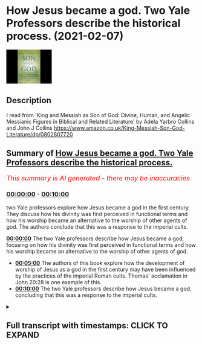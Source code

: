# How Jesus became a god. Two Yale Professors describe the historical process. (2021-02-07)

![alt How Jesus became a god. Two Yale Professors describe the historical process.](EyFB37JK-m0.jpg "How Jesus became a god. Two Yale Professors describe the historical process.")

## Description

I read from 'King and Messiah as Son of God: Divine, Human, and Angelic Messianic Figures in Biblical and Related Literature' by Adela Yarbro Collins and John J Collins https://www.amazon.co.uk/King-Messiah-Son-God-Literature/dp/0802807720

## Summary of [How Jesus became a god. Two Yale Professors describe the historical process.](https://www.youtube.com/watch?v=EyFB37JK-m0)


*<span style="color:red; font-size:125%">This summary is AI generated - there may be inaccuracies</span>. [](/)*

### [00:00:00](https://www.youtube.com/watch?v=EyFB37JK-m0&t=0) - [00:10:00](https://www.youtube.com/watch?v=EyFB37JK-m0&t=600)

 two Yale professors explore how Jesus became a god in the first century. They discuss how his divinity was first perceived in functional terms and how his worship became an alternative to the worship of other agents of god. The authors conclude that this was a response to the imperial cults.

**[00:00:00](https://www.youtube.com/watch?v=EyFB37JK-m0&t=0)** The two Yale professors describe how Jesus became a god, focusing on how his divinity was first perceived in functional terms and how his worship became an alternative to the worship of other agents of god.
* **[00:05:00](https://www.youtube.com/watch?v=EyFB37JK-m0&t=300)** The authors of this book explore how the development of worship of Jesus as a god in the first century may have been influenced by the practices of the imperial Roman cults. Thomas' acclamation in John 20:28 is one example of this.
* **[00:10:00](https://www.youtube.com/watch?v=EyFB37JK-m0&t=600)** The two Yale professors describe how Jesus became a god, concluding that this was a response to the imperial cults.

<details><summary><h2>Full transcript with timestamps: CLICK TO EXPAND</h2></summary>

[0:00:01](https://youtu.be/EyFB37JK-m0?t=1) i've always found it interesting to 
consider historically how jesus became a god .  
[0:00:07](https://youtu.be/EyFB37JK-m0?t=7) and this particularly interesting work 
by two yale professors "king and messiah as    
[0:00:15](https://youtu.be/EyFB37JK-m0?t=15) son of god divine human and angelic messianic 
figures in biblical and related literature"   
[0:00:22](https://youtu.be/EyFB37JK-m0?t=22) this is an academic book written by scholars 
obviously for scholars and students of the new    
[0:00:28](https://youtu.be/EyFB37JK-m0?t=28) testament but these two yale professors  
describe the historical process by which    
[0:00:36](https://youtu.be/EyFB37JK-m0?t=36) jesus became a god . i just wanted to read 
a couple of paragraphs from a chapter i'll    
[0:00:43](https://youtu.be/EyFB37JK-m0?t=43) just read the text it is an academic language and 
then i'll make some interpretive comments on it    
[0:00:49](https://youtu.be/EyFB37JK-m0?t=49) and try and unpack what they are saying so bear 
with me as i read the text and then hopefully    
[0:00:54](https://youtu.be/EyFB37JK-m0?t=54) i'll make it clearer what i think they're getting 
at . i'm reading from a page 174 and the     
[0:01:02](https://youtu.be/EyFB37JK-m0?t=62) subheading here is the issue of worship : one of 
the key questions they say in the debate about the    
[0:01:08](https://youtu.be/EyFB37JK-m0?t=68) divinity of jesus has been whether he is worshiped 
in a way that principle agents of god are not .  
[0:01:18](https://youtu.be/EyFB37JK-m0?t=78) it is difficult to distinguish ancient 
texts and practices expressing political   
[0:01:23](https://youtu.be/EyFB37JK-m0?t=83) submission and respect on the one hand 
from practices that we will call religious    
[0:01:29](https://youtu.be/EyFB37JK-m0?t=89) which express worship and devotion on the other 
if jesus was seen as taking over god's functions    
[0:01:37](https://youtu.be/EyFB37JK-m0?t=97) as king , warrior and judge at the 
End (with a capital "E") as god's agent    
[0:01:44](https://youtu.be/EyFB37JK-m0?t=104) his divinity may have been perceived 
primarily in functional terms at first    
[0:01:50](https://youtu.be/EyFB37JK-m0?t=110) but the idea of a heavenly messiah opens the door 
to speculation and rhetoric about pre-existence .  
[0:01:57](https://youtu.be/EyFB37JK-m0?t=117) the notion of pre-existence intensifies the divine 
status of the heavenly messiah , similarly the    
[0:02:04](https://youtu.be/EyFB37JK-m0?t=124) honorific recognition as god's son is intensified 
in language about a virginal conception .  
[0:02:13](https://youtu.be/EyFB37JK-m0?t=133) the cultural environment must also be taken 
into account . in the hellenistic ruler cults and    
[0:02:21](https://youtu.be/EyFB37JK-m0?t=141) especially in the imperial cults men who were once 
human beings were honored and worshipped as gods .  
[0:02:30](https://youtu.be/EyFB37JK-m0?t=150) some were even worshipped as gods during their 
earthly lifetimes . the messiah of israel was    
[0:02:35](https://youtu.be/EyFB37JK-m0?t=155) conceived at first primarily as a king of his own 
nation first of all and then of the whole world .  
[0:02:45](https://youtu.be/EyFB37JK-m0?t=165) the understanding of jesus that emerged after his 
resurrection involved his kingship over israel and    
[0:02:52](https://youtu.be/EyFB37JK-m0?t=172) over the entire world . given the practices of 
imperial cults , it is not surprising that jesus    
[0:02:59](https://youtu.be/EyFB37JK-m0?t=179) was viewed as a god and that worship of him became 
an alternative to the worship of the emperor .  
[0:03:08](https://youtu.be/EyFB37JK-m0?t=188) end quote . so that's quite a tightly packed 
academic bit of analysis there . going back to    
[0:03:15](https://youtu.be/EyFB37JK-m0?t=195) the first paragraph one of the key questions 
about the divinity of jesus has been whether he    
[0:03:20](https://youtu.be/EyFB37JK-m0?t=200) is worshiped in a way that principle agents of 
god are not , so in other words is there something    
[0:03:26](https://youtu.be/EyFB37JK-m0?t=206) special about the divinity of the worship of 
jesus that is unique and quite different from    
[0:03:33](https://youtu.be/EyFB37JK-m0?t=213) the way that other agents of god were worshiped 
in a secondary sense not in the worship    
[0:03:38](https://youtu.be/EyFB37JK-m0?t=218) given to the one true god . and you talk about the 
difficulty of distinguishing in ancient texts    
[0:03:44](https://youtu.be/EyFB37JK-m0?t=224) and their practices . the differences between 
the political submission and respect    
[0:03:51](https://youtu.be/EyFB37JK-m0?t=231) on the one hand that's given to say a ruler and 
on the other what we would call now religious  
[0:03:59](https://youtu.be/EyFB37JK-m0?t=239) worship . now there's a footnote here and this is 
where it goes into the greek : the use of the verb    
[0:04:06](https://youtu.be/EyFB37JK-m0?t=246) proskunéō in the book of revelation 
with god and the lamb as objects (proskunéō  
[0:04:14](https://youtu.be/EyFB37JK-m0?t=254) is sometimes translated as worship so in the book 
of revelation god and the lamb meaning jesus are    
[0:04:21](https://youtu.be/EyFB37JK-m0?t=261) objects of worship) and then the same word is 
used with the community in philadelphia    
[0:04:28](https://youtu.be/EyFB37JK-m0?t=268) also as the object of proskunéō in chapter 
three verse nine , is a case in point they say .  
[0:04:37](https://youtu.be/EyFB37JK-m0?t=277) so the verb proskunéō 
(to worship) can have a political meaning    
[0:04:44](https://youtu.be/EyFB37JK-m0?t=284) even to the community in philadelphia and 
revelation 3 9 as well as be used in a more    
[0:04:50](https://youtu.be/EyFB37JK-m0?t=290) religious sense of worship . so then they 
talk about how jesus was first the king of    
[0:04:59](https://youtu.be/EyFB37JK-m0?t=299) israel this is after the ascension of jesus 
and then how his kingship was extended globally    
[0:05:07](https://youtu.be/EyFB37JK-m0?t=307) later on , but what i find particularly interesting 
in this paragraph is the penultimate paragraph , it    
[0:05:12](https://youtu.be/EyFB37JK-m0?t=312) says : the cultural environment must also be taken 
into account when we discuss the issue of worship    
[0:05:18](https://youtu.be/EyFB37JK-m0?t=318) was jesus worshipped as god . and 
they talk about the hellenistic ruler cults  
[0:05:24](https://youtu.be/EyFB37JK-m0?t=324) these are the the ruler cults in the greater 
roman world particularly the imperial cards to    
[0:05:29](https://youtu.be/EyFB37JK-m0?t=329) do with the roman emperor himself where men 
(emperors) who were once human beings were honored    
[0:05:36](https://youtu.be/EyFB37JK-m0?t=336) subsequently and worshipped as god . sometimes at 
their death the senate would in an honorific    
[0:05:43](https://youtu.be/EyFB37JK-m0?t=343) way say that they are now divine . but some were 
worshipped as gods even during their own lifetimes    
[0:05:50](https://youtu.be/EyFB37JK-m0?t=350) and they say : the messiah of israel jesus was 
conceived at first primarily as a king of his own    
[0:05:56](https://youtu.be/EyFB37JK-m0?t=356) nation israel and then of the whole world . and they 
say that : the understanding of jesus that emerged    
[0:06:03](https://youtu.be/EyFB37JK-m0?t=363) in the church after his resurrection ascension 
given the practices of the imperial roman cults .  
[0:06:12](https://youtu.be/EyFB37JK-m0?t=372) it's not surprising that as the gospel 
spread outside of israel into the great    
[0:06:18](https://youtu.be/EyFB37JK-m0?t=378) roman world mainly through the preaching of 
paul of course and the hellenistic christians    
[0:06:23](https://youtu.be/EyFB37JK-m0?t=383) not surprising that jesus also came 
to be viewed as a god and that worship was given    
[0:06:28](https://youtu.be/EyFB37JK-m0?t=388) to him as an alternative to the worship of the 
emperor . so this is how they say it's    
[0:06:37](https://youtu.be/EyFB37JK-m0?t=397) important that we look at the historical and 
cultural environment in the development of the    
[0:06:41](https://youtu.be/EyFB37JK-m0?t=401) worship of jesus as a god in the first century .
there's a fascinating little footnote here in  
[0:06:48](https://youtu.be/EyFB37JK-m0?t=408) the next chapter . chapter eight when the 
authors of this book are talking about how    
[0:06:56](https://youtu.be/EyFB37JK-m0?t=416) to translate the third clause of john 
1 1. this is john's gospel chapter one verse one .  
[0:07:02](https://youtu.be/EyFB37JK-m0?t=422) and the word was god in the beginning was the 
word and the word was with god and the word was    
[0:07:07](https://youtu.be/EyFB37JK-m0?t=427) god is the traditional christian translation .
they say john 1 1 may be translated either  
[0:07:14](https://youtu.be/EyFB37JK-m0?t=434) the word was god or the word was a god the 
word was a god . and then the footnote here   
[0:07:23](https://youtu.be/EyFB37JK-m0?t=443) talks about someone B.A. Mastin considers it 
overwhelmingly probable that john 1 1 describes    
[0:07:32](https://youtu.be/EyFB37JK-m0?t=452) the pre-existent logos as god in a particular work .
this conclusion though (they say) however is based  
[0:07:40](https://youtu.be/EyFB37JK-m0?t=460) on his view that thomas's acclamation in john 20 
28 . you remember where thomas acclaims jesus    
[0:07:48](https://youtu.be/EyFB37JK-m0?t=468) my lord and my god yeah an extraordinary statement .
so they say that : thomas's acclimation in 20 28    
[0:07:57](https://youtu.be/EyFB37JK-m0?t=477) is the one verse in the new testament which 
does unquestionably describe christ as god    
[0:08:02](https://youtu.be/EyFB37JK-m0?t=482) but they criticize this view . this view fails to 
recognize however that the phrase dominus edeus    
[0:08:10](https://youtu.be/EyFB37JK-m0?t=490) and presumably its greek equivalent is an 
honorific exclamation used for example by    
[0:08:17](https://youtu.be/EyFB37JK-m0?t=497) those who wish to flatter domitian ( domitian is 
the roman emperor) . so what are they saying here  
[0:08:23](https://youtu.be/EyFB37JK-m0?t=503) that they're saying : my lord and my god they're 
saying that john at the end of the first century    
[0:08:28](https://youtu.be/EyFB37JK-m0?t=508) is calling has thomas a claim to jesus my 
lord and my god which in latin is dominus deus .  
[0:08:37](https://youtu.be/EyFB37JK-m0?t=517) this is an honorific acclamation known to being 
used by those at that time in the end of the    
[0:08:44](https://youtu.be/EyFB37JK-m0?t=524) first century who wish to flatter domitian . 
domitian was a roman emperor of course . so what  
[0:08:49](https://youtu.be/EyFB37JK-m0?t=529) john is doing , he's saying no jesus is the lord 
and god not the roman emperor . so but of course the    
[0:08:58](https://youtu.be/EyFB37JK-m0?t=538) roman emperor wasn't really the absolute one high 
god of the universe he wasn't yahweh he wasn't    
[0:09:05](https://youtu.be/EyFB37JK-m0?t=545) the original . no one thought that he was zeus in 
an absolute sense . it was an honorific title . it  
[0:09:12](https://youtu.be/EyFB37JK-m0?t=552) was given to flatter him (the flash of the roman 
emperor) oh you're so marvelous you are the king    
[0:09:16](https://youtu.be/EyFB37JK-m0?t=556) you are the lord and god but they 
didn't really think that he was zeus or yahweh .  
[0:09:23](https://youtu.be/EyFB37JK-m0?t=563) in the same way on the lips of thomas , thomas 
is saying in effect : no jesus is dominus edeus    
[0:09:32](https://youtu.be/EyFB37JK-m0?t=572) not the roman emperor . so in a similar way we 
shouldn't take these words in the strongest    
[0:09:38](https://youtu.be/EyFB37JK-m0?t=578) sense of actually asserting that jesus is yahweh 
no that's not quite what's going on here .  
[0:09:44](https://youtu.be/EyFB37JK-m0?t=584) it's the greek gospel equivalent or 
the title that was known to be used to flatter  
[0:09:51](https://youtu.be/EyFB37JK-m0?t=591) the roman emperor and that's what the gospel 
writer is using that term to make his own point .  
[0:09:57](https://youtu.be/EyFB37JK-m0?t=597) that kind of makes sense . so i think these 
two writers i'll just perhaps say a bit    
[0:10:04](https://youtu.be/EyFB37JK-m0?t=604) more about them one is Adela Yarbro Collins professor 
of new testament criticism interpretation at yale    
[0:10:10](https://youtu.be/EyFB37JK-m0?t=610) university . the other is John J. Collins professor 
of old testament criticism interpretation at yale    
[0:10:16](https://youtu.be/EyFB37JK-m0?t=616) university . i get the impression they are a 
married couple have an extraordinary marriage    
[0:10:19](https://youtu.be/EyFB37JK-m0?t=619) one is professor in the new testament . the other is a  
professor in the old testament both at yale . they    
[0:10:24](https://youtu.be/EyFB37JK-m0?t=624) both co-authored this . so the chapters to do 
with the old testament written by one person    
[0:10:28](https://youtu.be/EyFB37JK-m0?t=628) and the new testament by the other person
in the marriage so to speak .  
[0:10:35](https://youtu.be/EyFB37JK-m0?t=635) but these are world-class experts and they 
clearly see the issue of worship    
[0:10:42](https://youtu.be/EyFB37JK-m0?t=642) we need to take into the cultural environment 
take that into account when we understand    
[0:10:49](https://youtu.be/EyFB37JK-m0?t=649) why gentile christians ultimately came to 
worship jesus as god as a counterpoint    
[0:10:56](https://youtu.be/EyFB37JK-m0?t=656) as a way of saying no we don't we're not going to 
worship the emperor we're going to worship jesus .  
[0:11:01](https://youtu.be/EyFB37JK-m0?t=661) you know he is our king but of course this is 
a later development it's not something that    
[0:11:06](https://youtu.be/EyFB37JK-m0?t=666) we find in the earliest jesus tradition . the 
evidence suggests that wasn't present at all .  
[0:11:13](https://youtu.be/EyFB37JK-m0?t=673) so as they say in the last sentence 
given : the practice of the imperial    
[0:11:17](https://youtu.be/EyFB37JK-m0?t=677) cults (the roman imperial cults) it's not 
surprising that jesus was viewed as a god    
[0:11:22](https://youtu.be/EyFB37JK-m0?t=682) and that worship of him became an alternative to 
the worship of the roman emperor . so that's their    
[0:11:30](https://youtu.be/EyFB37JK-m0?t=690) insight . i think that's quite an astute comment 
and yeah what do you think . till next time  

</details>
